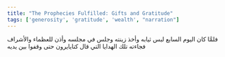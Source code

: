 ```yaml
---
title: "The Prophecies Fulfilled: Gifts and Gratitude"
tags: ['generosity', 'gratitude', 'wealth', "narration"]
---
```


 فلمَّا كان اليوم السابع لبس ثيابه وأخذ زينته وجلس في مجلسه وأذن للعظماء والأشراف فجاءته تلك الهدايا التي قال كتايايرون حتى وقفوا بين يديه
